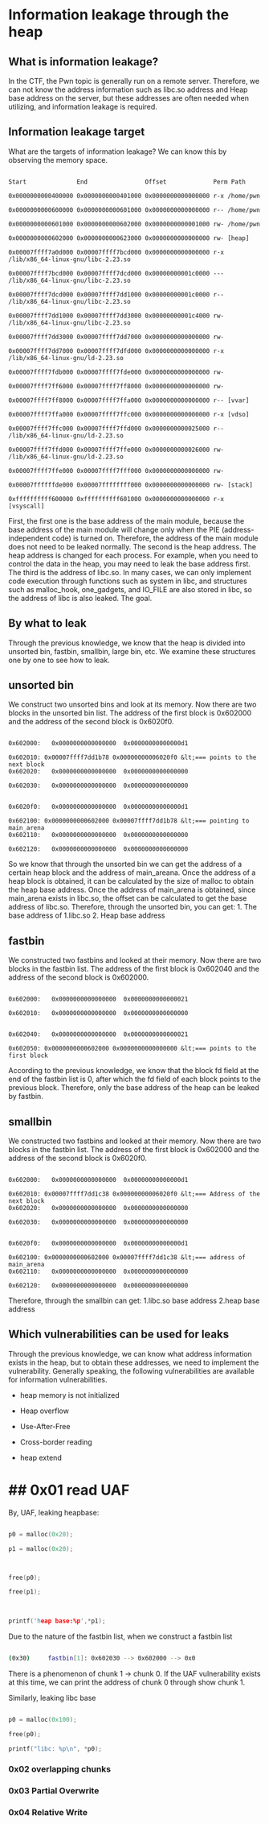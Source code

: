 # Information leakage through the heap


## What is information leakage?
In the CTF, the Pwn topic is generally run on a remote server. Therefore, we can not know the address information such as libc.so address and Heap base address on the server, but these addresses are often needed when utilizing, and information leakage is required.


## Information leakage target
What are the targets of information leakage? We can know this by observing the memory space.


```

Start              End                Offset             Perm Path

0x0000000000400000 0x0000000000401000 0x0000000000000000 r-x /home/pwn

0x0000000000600000 0x0000000000601000 0x0000000000000000 r-- /home/pwn

0x0000000000601000 0x0000000000602000 0x0000000000001000 rw- /home/pwn

0x0000000000602000 0x0000000000623000 0x0000000000000000 rw- [heap]

0x00007ffff7a0d000 0x00007ffff7bcd000 0x0000000000000000 r-x /lib/x86_64-linux-gnu/libc-2.23.so

0x00007ffff7bcd000 0x00007ffff7dcd000 0x00000000001c0000 --- /lib/x86_64-linux-gnu/libc-2.23.so

0x00007ffff7dcd000 0x00007ffff7dd1000 0x00000000001c0000 r-- /lib/x86_64-linux-gnu/libc-2.23.so

0x00007ffff7dd1000 0x00007ffff7dd3000 0x00000000001c4000 rw- /lib/x86_64-linux-gnu/libc-2.23.so

0x00007ffff7dd3000 0x00007ffff7dd7000 0x0000000000000000 rw- 

0x00007ffff7dd7000 0x00007ffff7dfd000 0x0000000000000000 r-x /lib/x86_64-linux-gnu/ld-2.23.so

0x00007ffff7fdb000 0x00007ffff7fde000 0x0000000000000000 rw- 

0x00007ffff7ff6000 0x00007ffff7ff8000 0x0000000000000000 rw- 

0x00007ffff7ff8000 0x00007ffff7ffa000 0x0000000000000000 r-- [vvar]

0x00007ffff7ffa000 0x00007ffff7ffc000 0x0000000000000000 r-x [vdso]

0x00007ffff7ffc000 0x00007ffff7ffd000 0x0000000000025000 r-- /lib/x86_64-linux-gnu/ld-2.23.so

0x00007ffff7ffd000 0x00007ffff7ffe000 0x0000000000026000 rw- /lib/x86_64-linux-gnu/ld-2.23.so

0x00007ffff7ffe000 0x00007ffff7fff000 0x0000000000000000 rw- 

0x00007ffffffde000 0x00007ffffffff000 0x0000000000000000 rw- [stack]

0xffffffffff600000 0xffffffffff601000 0x0000000000000000 r-x [vsyscall]

```

First, the first one is the base address of the main module, because the base address of the main module will change only when the PIE (address-independent code) is turned on. Therefore, the address of the main module does not need to be leaked normally.
The second is the heap address. The heap address is changed for each process. For example, when you need to control the data in the heap, you may need to leak the base address first.
The third is the address of libc.so. In many cases, we can only implement code execution through functions such as system in libc, and structures such as malloc_hook, one_gadgets, and IO_FILE are also stored in libc, so the address of libc is also leaked. The goal.


## By what to leak
Through the previous knowledge, we know that the heap is divided into unsorted bin, fastbin, smallbin, large bin, etc. We examine these structures one by one to see how to leak.


## unsorted bin

We construct two unsorted bins and look at its memory. Now there are two blocks in the unsorted bin list. The address of the first block is 0x602000 and the address of the second block is 0x6020f0.


```

0x602000:	0x0000000000000000	0x00000000000000d1

0x602010: 0x00007ffff7dd1b78 0x00000000006020f0 &lt;=== points to the next block
0x602020:	0x0000000000000000	0x0000000000000000

0x602030:	0x0000000000000000	0x0000000000000000

```



```

0x6020f0:	0x0000000000000000	0x00000000000000d1

0x602100: 0x0000000000602000 0x00007ffff7dd1b78 &lt;=== pointing to main_arena
0x602110:	0x0000000000000000	0x0000000000000000

0x602120:	0x0000000000000000	0x0000000000000000

```

So we know that through the unsorted bin we can get the address of a certain heap block and the address of main_areana. Once the address of a heap block is obtained, it can be calculated by the size of malloc to obtain the heap base address. Once the address of main_arena is obtained, since main_arena exists in libc.so, the offset can be calculated to get the base address of libc.so.
Therefore, through the unsorted bin, you can get: 1. The base address of 1.libc.so 2. Heap base address


## fastbin

We constructed two fastbins and looked at their memory. Now there are two blocks in the fastbin list. The address of the first block is 0x602040 and the address of the second block is 0x602000.


```

0x602000:	0x0000000000000000	0x0000000000000021

0x602010:	0x0000000000000000	0x0000000000000000

```



```

0x602040:	0x0000000000000000	0x0000000000000021

0x602050: 0x0000000000602000 0x0000000000000000 &lt;=== points to the first block
```

According to the previous knowledge, we know that the block fd field at the end of the fastbin list is 0, after which the fd field of each block points to the previous block. Therefore, only the base address of the heap can be leaked by fastbin.


## smallbin

We constructed two fastbins and looked at their memory. Now there are two blocks in the fastbin list. The address of the first block is 0x602000 and the address of the second block is 0x6020f0.
```

0x602000:	0x0000000000000000	0x00000000000000d1

0x602010: 0x00007ffff7dd1c38 0x00000000006020f0 &lt;=== Address of the next block
0x602020:	0x0000000000000000	0x0000000000000000

0x602030:	0x0000000000000000	0x0000000000000000

```



```

0x6020f0:	0x0000000000000000	0x00000000000000d1

0x602100: 0x0000000000602000 0x00007ffff7dd1c38 &lt;=== address of main_arena
0x602110:	0x0000000000000000	0x0000000000000000

0x602120:	0x0000000000000000	0x0000000000000000

```

Therefore, through the smallbin can get: 1.libc.so base address 2.heap base address


## Which vulnerabilities can be used for leaks
Through the previous knowledge, we can know what address information exists in the heap, but to obtain these addresses, we need to implement the vulnerability.
Generally speaking, the following vulnerabilities are available for information vulnerabilities.


* heap memory is not initialized
* Heap overflow
* Use-After-Free

* Cross-border reading
* heap extend 



# ## 0x01 read UAF


By, UAF, leaking heapbase:


```c

p0 = malloc(0x20);

p1 = malloc(0x20);



free(p0);

free(p1);

    

printf('heap base:%p',*p1);

```



Due to the nature of the fastbin list, when we construct a fastbin list


```bash

(0x30)     fastbin[1]: 0x602030 --> 0x602000 --> 0x0

```



There is a phenomenon of chunk 1 -&gt; chunk 0. If the UAF vulnerability exists at this time, we can print the address of chunk 0 through show chunk 1.






Similarly, leaking libc base


```c

p0 = malloc(0x100);

free(p0);

printf("libc: %p\n", *p0);


```







### 0x02  overlapping chunks











### 0x03 Partial Overwrite







### 0x04 Relative Write